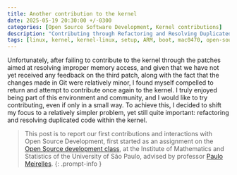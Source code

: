 ```yaml
---
title: Another contribution to the kernel
date: 2025-05-19 20:30:00 +/-0300
categories: [Open Source Software Development, Kernel contributions]
description: "Contributing through Refactoring and Resolving Duplicated Code in the IIO Subsystem of the Linux Kernel"
tags: [linux, kernel, kernel-linux, setup, ARM, boot, mac0470, open-source, iio]
---
```


Unfortunately, after failing to contribute to the kernel through the patches aimed at resolving improper memory access, and given that we have not yet received any feedback on the third patch, along with the fact that the changes made in Git were relatively minor, I found myself compelled to return and attempt to contribute once again to the kernel. I truly enjoyed being part of this environment and community, and I would like to try contributing, even if only in a small way. To achieve this, I decided to shift my focus to a relatively simpler problem, yet still quite important: refactoring and resolving duplicated code within the kernel.

> This post is to report our first contributions and interactions with Open Source Development, first started as an assignment on the [Open Source development class](https://uspdigital.usp.br/jupiterweb/obterDisciplina?sgldis=MAC0470&codcur=3122&codhab=5000), at the Institute of Mathematics and Statistics of the University of São Paulo, advised by professor [Paulo Meirelles](https://www.ime.usp.br/~paulormm/).
{: .prompt-info }
